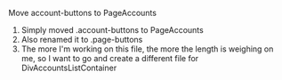 Move account-buttons to PageAccounts
1. Simply moved .account-buttons to PageAccounts
2. Also renamed it to .page-buttons
3. The more I'm working on this file, the more the length is weighing on me, so I want to go and create a different file for DivAccountsListContainer